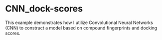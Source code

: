 # CNN_dock-scores

This example demonstrates how I utilize Convolutional Neural Networks (CNN) to construct a model based on compound fingerprints and docking scores.
